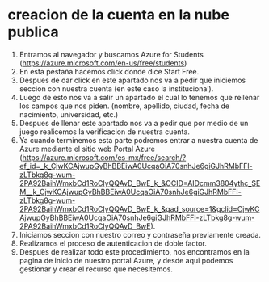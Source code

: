 # creacion de la cuenta en la nube publica
1. Entramos al navegador y buscamos Azure for Students (https://azure.microsoft.com/en-us/free/students)
2. En esta pestaña hacemos click donde dice Start Free.
3. Despues de dar click en este apartado nos va a pedir que iniciemos seccion con nuestra cuenta (en este caso la institucional).
4. Luego de esto nos va a salir un apartado el cual lo tenemos que rellenar los campos que nos piden. (nombre, apellido, ciudad, fecha de nacimiento, universidad, etc.)
5. Despues de llenar este apartado nos va a pedir que por medio de un juego realicemos la verificacion de nuestra cuenta.
6. Ya cuando terminemos esta parte podremos entrar a nuestra cuenta de Azure mediante el sitio web Portal Azure (https://azure.microsoft.com/es-mx/free/search/?ef_id=_k_CjwKCAjwupGyBhBBEiwA0UcqaOiA70snhJe6giGJhRMbFFl-zLTbkg8g-wum-2PA92BaihWmxbCd1RoClyQQAvD_BwE_k_&OCID=AIDcmm3804ythc_SEM__k_CjwKCAjwupGyBhBBEiwA0UcqaOiA70snhJe6giGJhRMbFFl-zLTbkg8g-wum-2PA92BaihWmxbCd1RoClyQQAvD_BwE_k_&gad_source=1&gclid=CjwKCAjwupGyBhBBEiwA0UcqaOiA70snhJe6giGJhRMbFFl-zLTbkg8g-wum-2PA92BaihWmxbCd1RoClyQQAvD_BwE).
7. Iniciamos seccion con nuestro correo y contraseña previamente creada.
8. Realizamos el proceso de autenticacion de doble factor.
9. Despues de realizar todo este procedimiento, nos encontramos en la pagina de inicio de nuestro portal Azure, y desde aqui podemos gestionar y crear el recurso que necesitemos.
